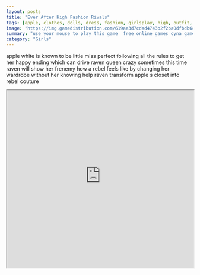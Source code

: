 ```yaml
---
layout: posts
title: "Ever After High Fashion Rivals"
tags: [apple, clothes, dolls, dress, fashion, girlsplay, high, outfit, queen, rivals, skills, trends, white, ever, raven, free, online, games, oyna, game, free, games, play, play, games]
image: "https://img.gamedistribution.com/619ae3d7cdad4743b2f2ba0dfbdb6cf6.jpg"
summary: "use your mouse to play this game  free online games oyna game free games play play games"
category: "Girls"
---
```


apple white is known to be little miss perfect following all the rules to get her happy ending which can drive raven queen crazy sometimes this time raven will show her frenemy how a rebel feels like by changing her wardrobe without her knowing help raven transform apple s closet into rebel couture

<iframe width="100%" height="480px;" src="https://flash.gamedistribution.com?game=619ae3d7cdad4743b2f2ba0dfbdb6cf6"></iframe>